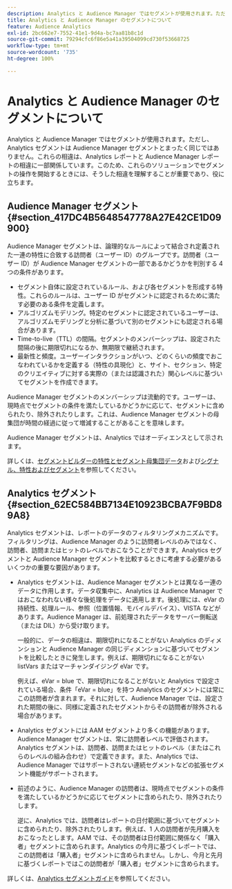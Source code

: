 ```yaml
---
description: Analytics と Audience Manager ではセグメントが使用されます。ただし、Analytics セグメントは Audience Manager セグメントとまったく同じではありません。これらの相違は、Analytics レポートと Audience Manager レポートの相違に一部関係しています。このため、これらのソリューションでセグメントの操作を開始するときには、そうした相違を理解することが重要であり、役に立ちます。
title: Analytics と Audience Manager のセグメントについて
feature: Audience Analytics
exl-id: 2bc662e7-7552-41e1-9d4a-bc7aa81b8c1d
source-git-commit: 79294cfc6f86e5a41a39504099cd730f53668725
workflow-type: tm+mt
source-wordcount: '735'
ht-degree: 100%

---
```


# Analytics と Audience Manager のセグメントについて

Analytics と Audience Manager ではセグメントが使用されます。ただし、Analytics セグメントは Audience Manager セグメントとまったく同じではありません。これらの相違は、Analytics レポートと Audience Manager レポートの相違に一部関係しています。このため、これらのソリューションでセグメントの操作を開始するときには、そうした相違を理解することが重要であり、役に立ちます。

## Audience Manager セグメント {#section_417DC4B5648547778A27E42CE1D09900}

Audience Manager セグメントは、論理的なルールによって結合され定義された一連の特性に合致する訪問者（ユーザー ID）のグループです。訪問者（ユーザー ID）が Audience Manager セグメントの一部であるかどうかを判別する 4 つの条件があります。

* セグメント自体に設定されているルール、および各セグメントを形成する特性。これらのルールは、ユーザー ID がセグメントに認定されるために満たす必要のある条件を定義します。
* アルゴリズムモデリング。特定のセグメントに認定されているユーザーは、アルゴリズムモデリングと分析に基づいて別のセグメントにも認定される場合があります。
* Time-to-live（TTL）の間隔。セグメントのメンバーシップは、設定された間隔の後に期限切れになるか、無期限で継続されます。
* 最新性と頻度。ユーザーインタラクションがいつ、どのくらいの頻度でおこなわれているかを定義する（特性の具現化）と、サイト、セクション、特定のクリエイティブに対する実際の（または認識された）関心レベルに基づいてセグメントを作成できます。

Audience Manager セグメントのメンバーシップは流動的です。ユーザーは、現時点でセグメントの条件を満たしているかどうかに応じて、セグメントに含められたり、除外されたりします。これは、Audience Manager セグメントの母集団が時間の経過に従って増減することがあることを意味します。

Audience Manager セグメントは、Analytics ではオーディエンスとして示されます。

詳しくは、[セグメントビルダーの特性とセグメント母集団データ](https://experienceleague.adobe.com/docs/audience-manager/user-guide/features/segments/segment-builder-data.html?lang=ja)および[シグナル、特性およびセグメント](https://experienceleague.adobe.com/docs/audience-manager/user-guide/reference/signal-trait-segment.html?lang=ja)を参照してください。

## Analytics セグメント {#section_62EC584BB7134E10923BCBA7F9BD89A8}

Analytics セグメントは、レポートのデータのフィルタリングメカニズムです。フィルタリングは、Audience Manager のように訪問者レベルのみではなく、訪問者、訪問またはヒットのレベルでおこなうことができます。Analytics セグメントと Audience Manager セグメントを比較するときに考慮する必要があるいくつかの重要な要因があります。

* Analytics セグメントは、Audience Manager セグメントとは異なる一連のデータに作用します。データ収集中に、Analytics は Audience Manager ではおこなわれない様々な後処理をデータに適用します。後処理には、eVar の持続性、処理ルール、参照（位置情報、モバイルデバイス）、VISTA などがあります。Audience Manager は、前処理されたデータをサーバー側転送（または DIL）から受け取ります。

   一般的に、データの相違は、期限切れになることがない Analytics のディメンションと Audience Manager の同じディメンションに基づいてセグメントを比較したときに発生します。例えば、期限切れになることがない listVars またはマーチャンダイジング eVar です。

   例えば、eVar = blue で、期限切れになることがないと Analytics で設定されている場合、条件「eVar = blue」を持つ Analytics のセグメントには常にこの訪問者が含まれます。それに対して、Audience Manager では、設定された期間の後に、同様に定義されたセグメントからその訪問者が除外される場合があります。

* Analytics セグメントには AAM セグメントより多くの機能があります。Audience Manager セグメントは、常に訪問者レベルで評価されます。Analytics セグメントは、訪問者、訪問またはヒットのレベル（またはこれらのレベルの組み合わせ）で定義できます。また、Analytics では、Audience Manager ではサポートされない連続セグメントなどの拡張セグメント機能がサポートされます。
* 前述のように、Audience Manager の訪問者は、現時点でセグメントの条件を満たしているかどうかに応じてセグメントに含められたり、除外されたりします。

   逆に、Analytics では、訪問者はレポートの日付範囲に基づいてセグメントに含められたり、除外されたりします。例えば、1 人の訪問者が先月購入をおこなったとします。AAM では、その訪問者は日付範囲に関係なく「購入者」セグメントに含められます。Analytics の今月に基づくレポートでは、この訪問者は「購入者」セグメントに含められません。しかし、今月と先月に基づくレポートではこの訪問者が「購入者」セグメントに含められます。

詳しくは、[Analytics セグメントガイド](https://experienceleague.adobe.com/docs/analytics/components/segmentation/seg-home.html?lang=ja)を参照してください。
